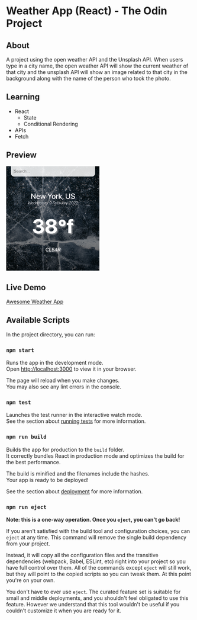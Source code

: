 # Weather App (React) - The Odin Project

## About 
A project using the open weather API and the Unsplash API. 
When users type in a city name, the open weather API will show the current weather of that city and 
the unsplash API will show an image related to that city in the background along with the name of the 
person who took the photo. 

## Learning
- React
    - State
    - Conditional Rendering
- APIs
- Fetch


## Preview
<img src="https://github.com/thejoshyee/weather-app/blob/main/weather-preview.png" width="50%" />


## Live Demo
<a href="https://620468721d6981008dd3b35b--happy-lumiere-80b941.netlify.app/">Awesome Weather App</a>




## Available Scripts

In the project directory, you can run:

### `npm start`

Runs the app in the development mode.\
Open [http://localhost:3000](http://localhost:3000) to view it in your browser.

The page will reload when you make changes.\
You may also see any lint errors in the console.

### `npm test`

Launches the test runner in the interactive watch mode.\
See the section about [running tests](https://facebook.github.io/create-react-app/docs/running-tests) for more information.

### `npm run build`

Builds the app for production to the `build` folder.\
It correctly bundles React in production mode and optimizes the build for the best performance.

The build is minified and the filenames include the hashes.\
Your app is ready to be deployed!

See the section about [deployment](https://facebook.github.io/create-react-app/docs/deployment) for more information.

### `npm run eject`

**Note: this is a one-way operation. Once you `eject`, you can't go back!**

If you aren't satisfied with the build tool and configuration choices, you can `eject` at any time. This command will remove the single build dependency from your project.

Instead, it will copy all the configuration files and the transitive dependencies (webpack, Babel, ESLint, etc) right into your project so you have full control over them. All of the commands except `eject` will still work, but they will point to the copied scripts so you can tweak them. At this point you're on your own.

You don't have to ever use `eject`. The curated feature set is suitable for small and middle deployments, and you shouldn't feel obligated to use this feature. However we understand that this tool wouldn't be useful if you couldn't customize it when you are ready for it.


